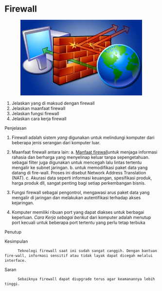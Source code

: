 # **Firewall**

 <p align="center"> <img src="../../img/firewall.jpg" width="400px"> </p>  
 
1. Jelaskan yang di maksud dengan firewall
2. Jelaskan maanfaat firewall
3. Jelaskan fungsi firewall
4. Jelaskan cara kerja firewall

Penjelasan

1. Firewall adalah  sistem _yang_ digunakan untuk melindungi komputer dari beberapa jenis serangan dari komputer luar.

2. Maanfaat firewall antara lain:
a. [Manfaat firewall](http://www.jaringankomputer.org/firewall-pengertian-fungsi-manfaat-dan-cara-kerja-firewall/)untuk menjaga informasi rahasia dan berharga yang menyelinap keluar tanpa sepengetahuan. sebagai filter juga digunakan untuk mencegah lalu lintas tertentu mengalir ke subnet jaringan.
b. untuk memodifikasi paket data yang datang di fire-wall. Proses ini disebut Network Address Translation (NAT).
c. Akurasi data seperti informasi keuangan, spesifikasi produk, harga produk dll, sangat penting bagi setiap perkembangan bisnis.

3. Fungsi firewall sebagai pengontrol, mengawasi arus paket data yang mengalir di jaringan dan melakukan autentifikasi terhadap akses kejaringan.
4.  Komputer memiliki ribuan port yang dapat diakses untuk berbagai keperluan.  _Cara Kerja sebagai berikut_ dari komputer adalah menutup port kecuali untuk beberapa port tertentu yang perlu tetap terbuka

Penutup

Kesimpulan

          Teknologi firewall saat ini sudah sangat canggih. Dengan bantuan fire-wall, informasi sensitif atau tidak layak dapat dicegah melalui interface.

Saran

          Sebaiknya firewall dapat diupgrade terus agar keamanannya lebih tinggi.